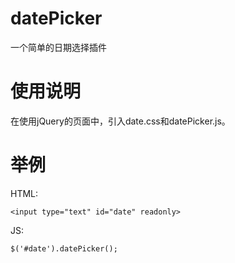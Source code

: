 # datePicker
一个简单的日期选择插件
# 使用说明
在使用jQuery的页面中，引入date.css和datePicker.js。
# 举例
HTML:

`<input type="text" id="date" readonly>`

JS:

`$('#date').datePicker();`
